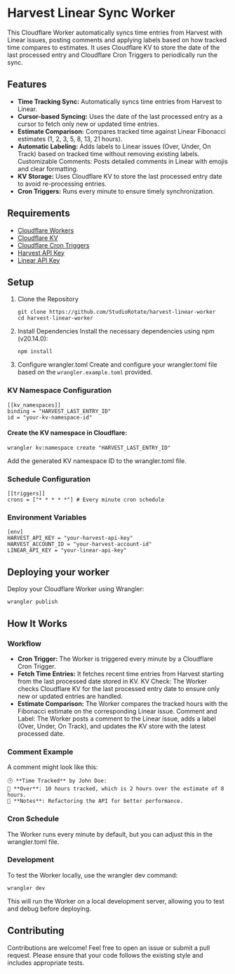 # Harvest Linear Sync Worker

This Cloudflare Worker automatically syncs time entries from Harvest with Linear issues, posting comments and applying labels based on how tracked time compares to estimates. It uses Cloudflare KV to store the date of the last processed entry and Cloudflare Cron Triggers to periodically run the sync.

## Features

- **Time Tracking Sync:** Automatically syncs time entries from Harvest to Linear.
- **Cursor-based Syncing:** Uses the date of the last processed entry as a cursor to fetch only new or updated time entries.
- **Estimate Comparison:** Compares tracked time against Linear Fibonacci estimates (1, 2, 3, 5, 8, 13, 21 hours).
- **Automatic Labeling:** Adds labels to Linear issues (Over, Under, On Track) based on tracked time without removing existing labels.
  Customizable Comments: Posts detailed comments in Linear with emojis and clear formatting.
- **KV Storage:** Uses Cloudflare KV to store the last processed entry date to avoid re-processing entries.
- **Cron Triggers:** Runs every minute to ensure timely synchronization.

## Requirements

- [Cloudflare Workers](https://developers.cloudflare.com/workers/)
- [Cloudflare KV](https://developers.cloudflare.com/kv/)
- [Cloudflare Cron Triggers](https://developers.cloudflare.com/workers/configuration/cron-triggers/)
- [Harvest API Key](https://help.getharvest.com/api-v2/authentication-api/authentication/authentication/)
- [Linear API Key](https://developers.linear.app/docs/graphql/working-with-the-graphql-api#authentication)

## Setup

1. Clone the Repository
   ```
   git clone https://github.com/StudioRotate/harvest-linear-worker
   cd harvest-linear-worker
   ```
2. Install Dependencies
   Install the necessary dependencies using npm (v20.14.0):
   ```
   npm install
   ```
3. Configure wrangler.toml
   Create and configure your wrangler.toml file based on the `wrangler.example.toml` provided.

### KV Namespace Configuration

```
[[kv_namespaces]]
binding = "HARVEST_LAST_ENTRY_ID"
id = "your-kv-namespace-id"
```

#### Create the KV namespace in Cloudflare:

```
wrangler kv:namespace create "HARVEST_LAST_ENTRY_ID"
```

Add the generated KV namespace ID to the wrangler.toml file.

### Schedule Configuration

```
[[triggers]]
crons = ["* * * * *"] # Every minute cron schedule
```

### Environment Variables

```
[env]
HARVEST_API_KEY = "your-harvest-api-key"
HARVEST_ACCOUNT_ID = "your-harvest-account-id"
LINEAR_API_KEY = "your-linear-api-key"
```

## Deploying your worker

Deploy your Cloudflare Worker using Wrangler:

```
wrangler publish
```

## How It Works

### Workflow

- **Cron Trigger:** The Worker is triggered every minute by a Cloudflare Cron Trigger.
- **Fetch Time Entries:** It fetches recent time entries from Harvest starting from the last processed date stored in KV.
  KV Check: The Worker checks Cloudflare KV for the last processed entry date to ensure only new or updated entries are handled.
- **Estimate Comparison:** The Worker compares the tracked hours with the Fibonacci estimate on the corresponding Linear issue.
  Comment and Label: The Worker posts a comment to the Linear issue, adds a label (Over, Under, On Track), and updates the KV store with the latest processed date.

### Comment Example

A comment might look like this:

```
🕒 **Time Tracked** by John Doe:
🔴 **Over**: 10 hours tracked, which is 2 hours over the estimate of 8 hours.
📝 **Notes**: Refactoring the API for better performance.
```

### Cron Schedule

The Worker runs every minute by default, but you can adjust this in the wrangler.toml file.

### Development

To test the Worker locally, use the wrangler dev command:

```
wrangler dev
```

This will run the Worker on a local development server, allowing you to test and debug before deploying.

## Contributing

Contributions are welcome! Feel free to open an issue or submit a pull request. Please ensure that your code follows the existing style and includes appropriate tests.

